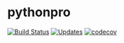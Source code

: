 # pythonpro

[![Build Status](https://travis-ci.org/kleberyokota/pythonpro.svg?branch=master)](https://travis-ci.org/kleberyokota/pythonpro)
[![Updates](https://pyup.io/repos/github/kleberyokota/pythonpro/shield.svg)](https://pyup.io/repos/github/kleberyokota/pythonpro/)
[![codecov](https://codecov.io/gh/kleberyokota/pythonpro/branch/master/graph/badge.svg)](https://codecov.io/gh/kleberyokota/pythonpro)
